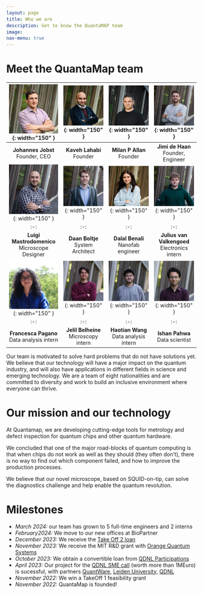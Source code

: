 ```yaml
---
layout: page
title: Who we are
description: Get to know the QuantaMAP team
image: 
nav-menu: true
---
```


# Meet the QuantaMap team

| ![Johannes Jobst (CEO)](/assets/images/team/Johannes-Jobst.jpg){: width="150" } | ![Kaveh Lahabi](/assets/images/team/Kaveh-Lahabi.jpg){: width="150" } | ![Milan P Allan](/assets/images/team/Milan-Allan.jpg){: width="150" } | ![Jimi de Haan](/assets/images/team/Jimi-de-Haan.jpg){: width="150" } |
|:-:|:-:|:-:|:-:|
| **Johannes Jobst**<br>Founder, CEO | **Kaveh Lahabi**<br>Founder | **Milan P Allan**<br>Founder | **Jimi de Haan**<br>Founder, Engineer|
| ![Luigi Mastrodomenico](/assets/images/team/Luigi-Mastrodomenico.jpg){: width="150" } | ![Daan Boltje](/assets/images/team/Daan-Boltje.jpg){: width="150" } | ![Dalal Benali](/assets/images/team/Dalal-Benali.jpg){: width="150" } | ![Julius van Valkengoed](/assets/images/team/Julius-van-Valkengoed.jpg){: width="150" } |
|:-:|:-:|:-:|:-:|
| **Luigi Mastrodomenico**<br>Microscope Designer | **Daan Boltje**<br>System Architect | **Dalal Benali**<br>Nanofab engineer | **Julius van Valkengoed**<br>Electronics intern |
| ![Francesca Pagano](/assets/images/team/Francesca-Pagano.jpg){: width="150" } | ![Jelil Belheine](/assets/images/team/Jelil-Belheine.jpg){: width="150" } | ![Haotian Wang](/assets/images/team/Haotian-Wang.jpg){: width="150" } | ![Ishan Pahwa](/assets/images/team/Ishan-Pahwa.jpg){: width="150" } |
|:-:|:-:|:-:|:-:|
| **Francesca Pagano**<br>Data analysis intern | **Jelil Belheine**<br>Microscopy intern | **Haotian Wang**<br>Data analysis intern | **Ishan Pahwa**<br>Data scientist |


Our team is motivated to solve hard problems that do not have solutions yet. We believe that our technology will have a major impact on the quantum industry, and will also have applications in different fields in science and emerging technology. We are a team of eight nationalities and are committed to diversity and work to build an inclusive environment where everyone can thrive.

# Our mission and our technology

At Quantamap, we are developing cutting-edge tools for metrology and defect inspection for quantum chips and other quantum hardware.

We concluded that one of the major road-blocks of quantum computing is that when chips do not work as well as they should (they often don’t), there is no way to find out which component failed, and how to improve the production processes. 

We believe that our novel microscope, based on SQUID-on-tip, can solve the diagnostics challenge and help enable the quantum revolution.

# Milestones
- *March 2024:* our team has grown to 5 full-time engineers and 2 interns
- *February2024:* We move to our new offices at BioPartner
- *December 2023:* We receive the [Take Off 2 loan](https://www.nwo.nl/nieuws/42-nieuwe-take-off-projecten-kunnen-van-start)
- *November 2023:* We receive the MIT R&D grant with [Orange Quantum Systems](https://orangeqs.com)
- *October 2023:* We obtain a convertible loan from [QDNL Participations](https://www.qdnlparticipations.nl)
- *April 2023:*  Our project for the [QDNL SME call](https://quantumdelta.nl/sme-programme) (worth more than 1MEuro) is sucessful, with partners [QuantWare](https://www.quantware.com), [Leiden University](https://www.universiteitleiden.nl/en/science/physics), [QDNL](https://quantumdelta.nl)
- *November 2022:*  We win a TakeOff 1 feasibility grant
- *November 2022:*  QuantaMap is founded!


